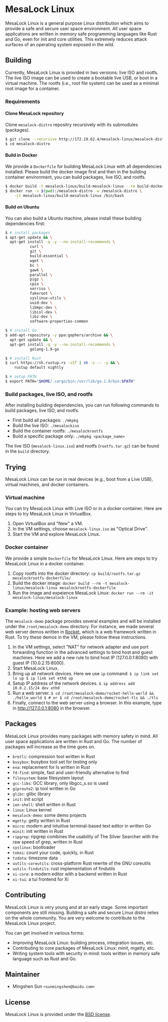 # MesaLock Linux

MesaLock Linux is a general purpose Linux distribution which aims to provide a
safe and secure user space environment. All user space applications are written
in memory safe programming languages like Rust and Go, even for init and core
utilities. This extremely reduces attack surfaces of an operating system
exposed in the wild.

## Building

Currently, MesaLock Linux is provided in two versions: live ISO and rootfs. The
live ISO image can be used to create a bootable live USB, or boot in a virtual
machine. The rootfs (i.e., root file system) can be used as a minimal root
image for a container.

### Requirements

#### Clone MesaLock repository

Clone `mesalock-distro` repositry recursively with its submodules (packages).

```sh
$ git clone --recursive http://172.19.62.4/mesalock-linux/mesalock-distro.git
$ cd mesalock-distro
```

#### Build in Docker

We provide a `Dockerfile` for building MesaLock Linux with all dependencies
installed. Please build the docker image first and then in the building container
environment, you can build packages, live ISO, and rootfs.

```sh
$ docker build -t mesalock-linux/build-mesalock-linux --rm build-dockerfile
$ docker run -v $(pwd):/mesalock-distro -w /mesalock-distro \
    -it mesalock-linux/build-mesalock-linux /bin/bash
```

#### Build on Ubuntu

You can also build a Ubuntu machine, please install these building dependencies
first:

```sh
$ # install packages
$ apt-get update && \
  apt-get install -q -y --no-install-recommends \
           curl \
           git \
           build-essential \
           wget \
           bc \
           gawk \
           parallel \
           pigz \
           cpio \
           xorriso \
           fakeroot \
           syslinux-utils \
           uuid-dev \
           libmpc-dev \
           libisl-dev \
           libz-dev \
           software-properties-common

$ # install Go
$ add-apt-repository -y ppa:gophers/archive && \
  apt-get update && \
  apt-get install -q -y --no-install-recommends \
           golang-1.9-go

$ # install Rust
$ curl https://sh.rustup.rs -sSf | sh -s -- -y && \
    rustup default nightly

$ # setup PATH
$ export PATH="$HOME/.cargo/bin:/usr/lib/go-1.9/bin:$PATH"
```

### Build packages, live ISO, and rootfs

After installing building dependencies, you can run following commands to build
packages, live ISO, and rootfs.

  - First build all packages: `./mkpkg`
  - Build the live ISO: `./mesalockiso`
  - Build the container rootfs: `./mesalockrootfs`
  - Build a specific package only: `./mkpkg <package_name>`

The live ISO (`mesalock-linux.iso`) and rootfs (`rootfs.tar.gz`) can be found
in the `build` directory.

## Trying

MesaLock Linux can be run in real devices (e.g., boot from a Live USB), virtual
machines, and docker containers.

### Virtual machine

You can try MesaLock Linux with Live ISO or in a docker container. Here are
steps to try MesaLock Linux in VirtualBox.

  1. Open VirtualBox and "New" a VM.
  2. In the VM settings, choose `mesalock-linux.iso` as "Optical Drive".
  3. Start the VM and explore MesaLock Linux.

### Docker container

We provide a simple `Dockerfile` for MesaLock Linux. Here are steps to try
MesaLock Linux in a docker container.

  1. Copy rootfs into the docker directory: `cp build/rootfs.tar.gz mesalockrootfs-dockerfile/`
  2. Build the docker image: `docker build --rm -t mesalock-linux/mesalock-linux mesalockrootfs-dockerfile`
  3. Run the image and expeience MesaLock Linux: `docker run --rm -it mesalock-linux/mesalock-linux`

### Example: hosting web servers

The `mesalock-demo` package provides several examples and will be installed
under the `/root/mesalock-demo` directory. For instance, we made several web
server demos written in [Rocket](https://github.com/SergioBenitez/Rocket/),
which is a web framework written in Rust.  To try these demos in the VM, please
follow these instructions.

  1. In the VM settings, select "NAT" for network adapter and use port
     forwarding function in the advanced settings to bind host and guest
     machines. Here we add a new rule to bind host IP (127.0.0.1:8080) with
     guest IP (10.0.2.15:8000).
  2. Start MesaLock Linux.
  3. Bring up all network devices. Here we use `ip` command:
    ```
    $ ip link set lo up
    $ ip link set eth0 up
    ```
  4. Setup IP address of the network devices.
    ```
    $ ip address add 10.0.2.15/24 dev eth0
    ```
  5. Run a web server.
    ```
    $ cd /root/mesalock-demo/rocket-hello-world && ./hello_world
    $ # or
    $ cd /root/mesalock-demo/rocket-tls && ./tls
    ```
  6. Finally, connect to the web server using a browser. In this example, type
     in http://127.0.0.1:8080 in the browser.

## Packages

MesaLock Linux provides many packages with memory safety in mind. All user
space applications are written in Rust and Go. The number of packages will
increase as the time goes on.

  - `brotli`: compression tool written in Rust
  - `busybox`: busybox tool set for testing only
  - `exa`: replacement for ls written in Rust
  - `fd-find`: simple, fast and user-friendly alternative to find
  - `filesystem`: base filesystem layout
  - `gcc-libs`: GCC library, only libgcc_s.so is used
  - `giproute2`: ip tool written in Go
  - `glibc`: glibc library
  - `init`: init script
  - `ion-shell`: shell written in Rust
  - `linux`: Linux kernel
  - `mesalock-demo`: some demo projects
  - `mgetty`: getty written in Rust
  - `micro`: modern and intuitive terminal-based text editor in written Go
  - `minit`: init written in Rust
  - `ripgrep`: ripgrep combines the usability of The Silver Searcher with the raw
    speed of grep, written in Rust
  - `syslinux`: bootloader
  - `tokei`: count your code, quickly, in Rust
  - `tzdata`: timezone data
  - `uutils-coreutils`: cross-platform Rust rewrite of the GNU coreutils
  - `uutils-findutils`: rust implementation of findutils
  - `xi-core`: a modern editor with a backend written in Rust
  - `xi-tui`: a tui frontend for Xi

## Contributing

MesaLock Linux is very young and at an early stage. Some important components
are still missing. Building a safe and secure Linux distro relies on the whole
community. You are very welcome to contribute to the MesaLock Linux project.

You can get involved in various forms:

  - Improving MesaLock Linux: building process, integration issues, etc.
  - Contributing to core packages of MesaLock Linux: minit, mgetty, etc.
  - Writing system tools with security in mind: tools written in memory safe
    language such as Rust and Go.

## Maintainer

  - Mingshen Sun `<sunmingshen@baidu.com>`

## License

MesaLock Linux is provided under the [BSD license](LICENSE).
